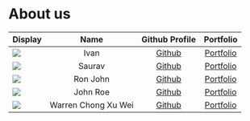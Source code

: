 # About us

Display |   Name   |               Github Profile                | Portfolio 
--------|:--------:|:-------------------------------------------:|:---------:
![](https://via.placeholder.com/100.png?text=Photo) |   Ivan   | [Github](https://github.com/ivanaitzliddat) | [Portfolio](docs/team/johndoe.md)
![](https://via.placeholder.com/100.png?text=Photo) | Saurav  |    [Github](https://github.com/matheril)    | [Portfolio](docs/team/johndoe.md)
![](https://via.placeholder.com/100.png?text=Photo) | Ron John |        [Github](https://github.com/)        | [Portfolio](docs/team/johndoe.md)
![](https://via.placeholder.com/100.png?text=Photo) | John Roe |        [Github](https://github.com/)        | [Portfolio](docs/team/johndoe.md)
![](https://via.placeholder.com/100.png?text=Photo) | Warren Chong Xu Wei |   [Github](https://github.com/warrencxw)    | [Portfolio](docs/team/johndoe.md)
